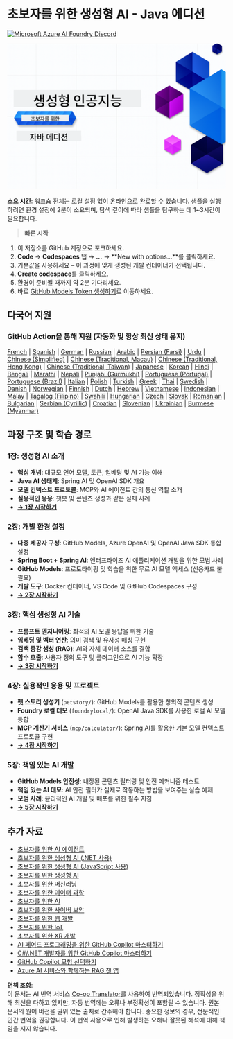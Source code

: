 <!--
CO_OP_TRANSLATOR_METADATA:
{
  "original_hash": "d684972689e288a83779255116bb42c3",
  "translation_date": "2025-07-27T08:38:57+00:00",
  "source_file": "README.md",
  "language_code": "ko"
}
-->
# 초보자를 위한 생성형 AI - Java 에디션
[![Microsoft Azure AI Foundry Discord](https://dcbadge.limes.pink/api/server/ByRwuEEgH4)](https://discord.com/invite/ByRwuEEgH4)

![초보자를 위한 생성형 AI - Java 에디션](../../translated_images/beg-genai-series.8b48be9951cc574c25f8a3accba949bfd03c2f008e2c613283a1b47316fbee68.ko.png)

**소요 시간**: 워크숍 전체는 로컬 설정 없이 온라인으로 완료할 수 있습니다. 샘플을 실행하려면 환경 설정에 2분이 소요되며, 탐색 깊이에 따라 샘플을 탐구하는 데 1~3시간이 필요합니다.

> **빠른 시작**

1. 이 저장소를 GitHub 계정으로 포크하세요.
2. **Code** → **Codespaces** 탭 → **...** → **New with options...**를 클릭하세요.
3. 기본값을 사용하세요 – 이 과정에 맞게 생성된 개발 컨테이너가 선택됩니다.
4. **Create codespace**를 클릭하세요.
5. 환경이 준비될 때까지 약 2분 기다리세요.
6. 바로 [GitHub Models Token 생성하기](./02-SetupDevEnvironment/README.md#step-2-create-a-github-personal-access-token)로 이동하세요.

## 다국어 지원

### GitHub Action을 통해 지원 (자동화 및 항상 최신 상태 유지)

[French](../fr/README.md) | [Spanish](../es/README.md) | [German](../de/README.md) | [Russian](../ru/README.md) | [Arabic](../ar/README.md) | [Persian (Farsi)](../fa/README.md) | [Urdu](../ur/README.md) | [Chinese (Simplified)](../zh/README.md) | [Chinese (Traditional, Macau)](../mo/README.md) | [Chinese (Traditional, Hong Kong)](../hk/README.md) | [Chinese (Traditional, Taiwan)](../tw/README.md) | [Japanese](../ja/README.md) | [Korean](./README.md) | [Hindi](../hi/README.md) | [Bengali](../bn/README.md) | [Marathi](../mr/README.md) | [Nepali](../ne/README.md) | [Punjabi (Gurmukhi)](../pa/README.md) | [Portuguese (Portugal)](../pt/README.md) | [Portuguese (Brazil)](../br/README.md) | [Italian](../it/README.md) | [Polish](../pl/README.md) | [Turkish](../tr/README.md) | [Greek](../el/README.md) | [Thai](../th/README.md) | [Swedish](../sv/README.md) | [Danish](../da/README.md) | [Norwegian](../no/README.md) | [Finnish](../fi/README.md) | [Dutch](../nl/README.md) | [Hebrew](../he/README.md) | [Vietnamese](../vi/README.md) | [Indonesian](../id/README.md) | [Malay](../ms/README.md) | [Tagalog (Filipino)](../tl/README.md) | [Swahili](../sw/README.md) | [Hungarian](../hu/README.md) | [Czech](../cs/README.md) | [Slovak](../sk/README.md) | [Romanian](../ro/README.md) | [Bulgarian](../bg/README.md) | [Serbian (Cyrillic)](../sr/README.md) | [Croatian](../hr/README.md) | [Slovenian](../sl/README.md) | [Ukrainian](../uk/README.md) | [Burmese (Myanmar)](../my/README.md)

## 과정 구조 및 학습 경로

### **1장: 생성형 AI 소개**
- **핵심 개념**: 대규모 언어 모델, 토큰, 임베딩 및 AI 기능 이해
- **Java AI 생태계**: Spring AI 및 OpenAI SDK 개요
- **모델 컨텍스트 프로토콜**: MCP와 AI 에이전트 간의 통신 역할 소개
- **실용적인 응용**: 챗봇 및 콘텐츠 생성과 같은 실제 사례
- **[→ 1장 시작하기](./01-IntroToGenAI/README.md)**

### **2장: 개발 환경 설정**
- **다중 제공자 구성**: GitHub Models, Azure OpenAI 및 OpenAI Java SDK 통합 설정
- **Spring Boot + Spring AI**: 엔터프라이즈 AI 애플리케이션 개발을 위한 모범 사례
- **GitHub Models**: 프로토타이핑 및 학습을 위한 무료 AI 모델 액세스 (신용카드 불필요)
- **개발 도구**: Docker 컨테이너, VS Code 및 GitHub Codespaces 구성
- **[→ 2장 시작하기](./02-SetupDevEnvironment/README.md)**

### **3장: 핵심 생성형 AI 기술**
- **프롬프트 엔지니어링**: 최적의 AI 모델 응답을 위한 기술
- **임베딩 및 벡터 연산**: 의미 검색 및 유사성 매칭 구현
- **검색 증강 생성 (RAG)**: AI와 자체 데이터 소스를 결합
- **함수 호출**: 사용자 정의 도구 및 플러그인으로 AI 기능 확장
- **[→ 3장 시작하기](./03-CoreGenerativeAITechniques/README.md)**

### **4장: 실용적인 응용 및 프로젝트**
- **펫 스토리 생성기** (`petstory/`): GitHub Models를 활용한 창의적 콘텐츠 생성
- **Foundry 로컬 데모** (`foundrylocal/`): OpenAI Java SDK를 사용한 로컬 AI 모델 통합
- **MCP 계산기 서비스** (`mcp/calculator/`): Spring AI를 활용한 기본 모델 컨텍스트 프로토콜 구현
- **[→ 4장 시작하기](./04-PracticalSamples/README.md)**

### **5장: 책임 있는 AI 개발**
- **GitHub Models 안전성**: 내장된 콘텐츠 필터링 및 안전 메커니즘 테스트
- **책임 있는 AI 데모**: AI 안전 필터가 실제로 작동하는 방법을 보여주는 실습 예제
- **모범 사례**: 윤리적인 AI 개발 및 배포를 위한 필수 지침
- **[→ 5장 시작하기](./05-ResponsibleGenAI/README.md)**

## 추가 자료

- [초보자를 위한 AI 에이전트](https://github.com/microsoft/ai-agents-for-beginners)
- [초보자를 위한 생성형 AI (.NET 사용)](https://github.com/microsoft/Generative-AI-for-beginners-dotnet)
- [초보자를 위한 생성형 AI (JavaScript 사용)](https://github.com/microsoft/generative-ai-with-javascript)
- [초보자를 위한 생성형 AI](https://github.com/microsoft/generative-ai-for-beginners)
- [초보자를 위한 머신러닝](https://aka.ms/ml-beginners)
- [초보자를 위한 데이터 과학](https://aka.ms/datascience-beginners)
- [초보자를 위한 AI](https://aka.ms/ai-beginners)
- [초보자를 위한 사이버 보안](https://github.com/microsoft/Security-101)
- [초보자를 위한 웹 개발](https://aka.ms/webdev-beginners)
- [초보자를 위한 IoT](https://aka.ms/iot-beginners)
- [초보자를 위한 XR 개발](https://github.com/microsoft/xr-development-for-beginners)
- [AI 페어드 프로그래밍을 위한 GitHub Copilot 마스터하기](https://aka.ms/GitHubCopilotAI)
- [C#/.NET 개발자를 위한 GitHub Copilot 마스터하기](https://github.com/microsoft/mastering-github-copilot-for-dotnet-csharp-developers)
- [GitHub Copilot 모험 선택하기](https://github.com/microsoft/CopilotAdventures)
- [Azure AI 서비스와 함께하는 RAG 챗 앱](https://github.com/Azure-Samples/azure-search-openai-demo-java)

**면책 조항**:  
이 문서는 AI 번역 서비스 [Co-op Translator](https://github.com/Azure/co-op-translator)를 사용하여 번역되었습니다. 정확성을 위해 최선을 다하고 있지만, 자동 번역에는 오류나 부정확성이 포함될 수 있습니다. 원본 문서의 원어 버전을 권위 있는 출처로 간주해야 합니다. 중요한 정보의 경우, 전문적인 인간 번역을 권장합니다. 이 번역 사용으로 인해 발생하는 오해나 잘못된 해석에 대해 책임을 지지 않습니다.